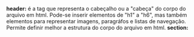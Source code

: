 **header:** é a tag que representa o cabeçalho ou a "cabeça" do corpo do arquivo em html. Pode-se inserir elementos de "h1" a "h6", mas também elementos para representar imagens, paragráfos e listas de navegação. Permite definir melhor a estrutura do corpo do arquivo em html.
**section:** 

